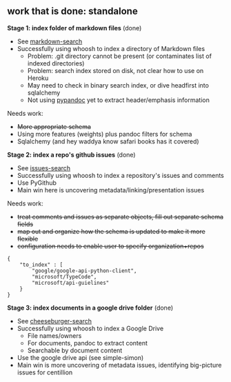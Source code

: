 ## work that is done: standalone

**Stage 1: index folder of markdown files** (done)
* See [markdown-search](https://git.charlesreid1.com/charlesreid1/markdown-search.git)
* Successfully using whoosh to index a directory of Markdown files
    * Problem: .git directory cannot be present (or contaminates list of
      indexed directories)
    * Problem: search index stored on disk, not clear how to use on Heroku
    * May need to check in binary search index, or dive headfirst into
      sqlalchemy
    * Not using [pypandoc](https://github.com/bebraw/pypandoc) yet to extract 
      header/emphasis information

Needs work:

* <s>More appropriate schema</s>
* Using more features (weights) plus pandoc filters for schema
* Sqlalchemy (and hey waddya know safari books has it covered)


**Stage 2: index a repo's github issues** (done)
* See [issues-search](https://git.charlesreid1.com/charlesreid1/issues-search.git)
* Successfully using whoosh to index a repository's issues and comments
* Use PyGithub
* Main win here is uncovering metadata/linking/presentation issues

Needs work:
- <s>treat comments and issues as separate objects, fill out separate schema fields
- map out and organize how the schema is updated to make it more flexible
- configuration needs to enable user to specify organization+repos</s>

```plain
{
    "to_index" : [
        "google/google-api-python-client",
        "microsoft/TypeCode",
        "microsoft/api-guielines"
    }
}
```


**Stage 3: index documents in a google drive folder** (done)
* See [cheeseburger-search](https://git.charlesreid1.com/charlesreid1/cheeseburger-search.git) 
* Successfully using whoosh to index a Google Drive
    * File names/owners
    * For documents, pandoc to extract content
    * Searchable by document content
* Use the google drive api (see simple-simon)
* Main win is more uncovering of metadata issues, identifying
  big-picture issues for centillion

